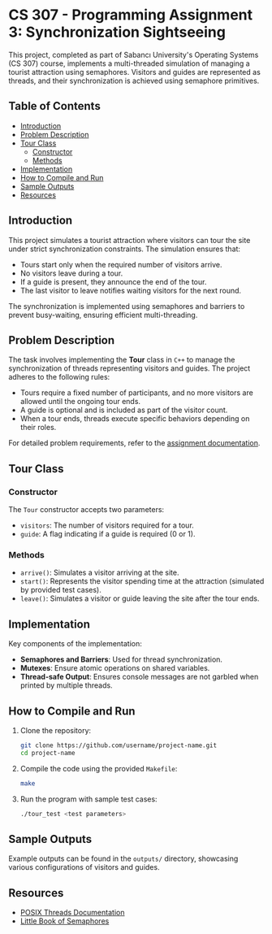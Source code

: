 # CS 307 - Programming Assignment 3: Synchronization Sightseeing

This project, completed as part of Sabancı University's Operating Systems (CS 307) course, implements a multi-threaded simulation of managing a tourist attraction using semaphores. Visitors and guides are represented as threads, and their synchronization is achieved using semaphore primitives.

## Table of Contents
- [Introduction](#introduction)
- [Problem Description](#problem-description)
- [Tour Class](#tour-class)
  - [Constructor](#constructor)
  - [Methods](#methods)
- [Implementation](#implementation)
- [How to Compile and Run](#how-to-compile-and-run)
- [Sample Outputs](#sample-outputs)
- [Resources](#resources)

## Introduction
This project simulates a tourist attraction where visitors can tour the site under strict synchronization constraints. The simulation ensures that:
- Tours start only when the required number of visitors arrive.
- No visitors leave during a tour.
- If a guide is present, they announce the end of the tour.
- The last visitor to leave notifies waiting visitors for the next round.

The synchronization is implemented using semaphores and barriers to prevent busy-waiting, ensuring efficient multi-threading.

## Problem Description
The task involves implementing the **Tour** class in `C++` to manage the synchronization of threads representing visitors and guides. The project adheres to the following rules:
- Tours require a fixed number of participants, and no more visitors are allowed until the ongoing tour ends.
- A guide is optional and is included as part of the visitor count.
- When a tour ends, threads execute specific behaviors depending on their roles.

For detailed problem requirements, refer to the [assignment documentation](#).

## Tour Class
### Constructor
The `Tour` constructor accepts two parameters:
- `visitors`: The number of visitors required for a tour.
- `guide`: A flag indicating if a guide is required (0 or 1).

### Methods
- `arrive()`: Simulates a visitor arriving at the site.
- `start()`: Represents the visitor spending time at the attraction (simulated by provided test cases).
- `leave()`: Simulates a visitor or guide leaving the site after the tour ends.

## Implementation
Key components of the implementation:
- **Semaphores and Barriers**: Used for thread synchronization.
- **Mutexes**: Ensure atomic operations on shared variables.
- **Thread-safe Output**: Ensures console messages are not garbled when printed by multiple threads.

## How to Compile and Run
1. Clone the repository:
   ```bash
   git clone https://github.com/username/project-name.git
   cd project-name
   ```
2. Compile the code using the provided `Makefile`:
   ```bash
   make
   ```
3. Run the program with sample test cases:
   ```bash
   ./tour_test <test parameters>
   ```

## Sample Outputs
Example outputs can be found in the `outputs/` directory, showcasing various configurations of visitors and guides.

## Resources
- [POSIX Threads Documentation](https://man7.org/linux/man-pages/man7/pthreads.7.html)
- [Little Book of Semaphores](https://greenteapress.com/semaphores/)
